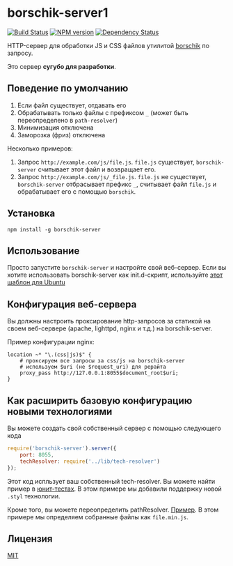 # borschik-server1
[![Build Status](https://travis-ci.org/bem/borschik-server.png?branch=master)](https://travis-ci.org/bem/borschik-server)
[![NPM version](https://badge.fury.io/js/borschik-server.png)](http://badge.fury.io/js/borschik-server)
[![Dependency Status](https://david-dm.org/bem/borschik-server.png)](https://david-dm.org/bem/borschik-server)

HTTP-сервер для обработки JS и CSS файлов утилитой [borschik](https://github.com/bem/borschik) по запросу.

Это сервер **сугубо для разработки**.

## Поведение по умолчанию
1. Если файл существует, отдавать его
2. Обрабатывать только файлы с префиксом `_` (может быть переопределено в `path-resolver`)
3. Минимизация отключена
4. Заморозка (фриз) отключена

Несколько примеров:
 1. Запрос `http://example.com/js/file.js`. `file.js` существует, `borschik-server` считывает этот файл 
и возвращает его.
 2. Запрос `http://example.com/js/_file.js`. `file.js` не существует, `borschik-server` отбрасывает префикс `_`,
считывает файл `file.js` и обрабатывает его с помощью `borschik`.

## Установка
```
npm install -g borschik-server 
```

## Использование
Просто запустите `borschik-server` и настройте свой веб-сервер. Если вы хотите использовать borschik-server как 
init.d-скрипт, используйте [этот шаблон для Ubuntu](https://gist.github.com/peterhost/715255)

## Конфигурация веб-сервера
Вы должны настроить проксирование http-запросов за статикой на своем веб-сервере (apache, lighttpd, nginx и т.д.) на 
borschik-server.

Пример конфигурации nginx:
```
location ~* "\.(css|js)$" {
    # проксируем все запросы за css/js на borschik-server
    # используем $uri (не $request_uri) для рерайта
    proxy_pass http://127.0.0.1:8055$document_root$uri;
}
```

## Как расширить базовую конфигурацию новыми технологиями
Вы можете создать свой собственный сервер с помощью следующего кода
```js
require('borschik-server').server({
    port: 8055,
    techResolver: require('../lib/tech-resolver')
});
```

Этот код испльзует ваш собственный tech-resolver.
Вы можете найти пример в [юнит-тестах](./test/mock/custom-tech-resolver.js). В этом примере мы добавили поддержку 
новой `.styl` технологии.

Кроме того, вы можете переопределить pathResolver. [Пример](./test/mock/custom-path-resolver.js). В этом примере мы 
определяем собранные файлы как `file.min.js`.

## Лицензия
[MIT](/MIT-LICENSE.txt)
